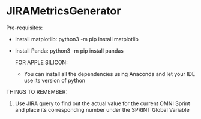 # JIRAMetricsGenerator

Pre-requisites:
- Install matplotlib: python3 -m pip install matplotlib
- Install Panda: python3 -m pip install pandas
  
  FOR APPLE SILICON:
    - You can install all the dependencies using Anaconda
      and let your IDE use its version of python

THINGS TO REMEMBER:
1. Use JIRA query to find out the actual value for the current OMNI Sprint
   and place its corresponding number under the SPRINT Global Variable
